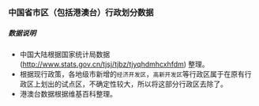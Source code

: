 ### 中国省市区（包括港澳台）行政划分数据
##### 数据说明
- 中国大陆根据国家统计局数据(http://www.stats.gov.cn/tjsj/tjbz/tjyqhdmhcxhfdm) 整理。
- 根据现行政策，各地级市新增的`经济开发区`，`高新开发区`等行政区属于在原有行政区上划出的试点区，不确定性较大，所以将这部分行政区去除了。
- 港澳台数据根据维基百科整理。
